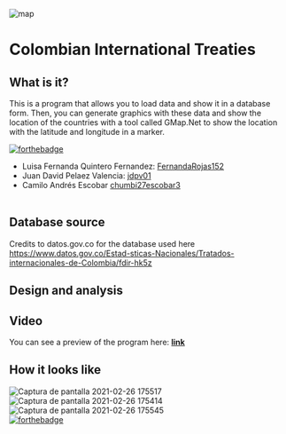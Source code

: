 ![map](https://user-images.githubusercontent.com/45322807/109253311-82af8f80-77bd-11eb-93e8-de35e8867125.jpg)

# Colombian International Treaties
## What is it?
This is a program that allows you to load data and show it in a database form. Then, you can generate graphics with these data and show the location of the countries with a tool called GMap.Net to show the location with the latitude and longitude in a marker. 

[![forthebadge](https://forthebadge.com/images/badges/built-by-developers.svg)](https://forthebadge.com) <br>
- Luisa Fernanda Quintero Fernandez: [FernandaRojas152](https://github.com/FernandaRojas152) <br> 
- Juan David Pelaez Valencia: [jdpv01](https://github.com/jdpv01) <br>
- Camilo Andrés Escobar [chumbi27escobar3](https://github.com/chumbi27escobar3) <br> <br>

## Database source
Credits to datos.gov.co for the database used here
https://www.datos.gov.co/Estad-sticas-Nacionales/Tratados-internacionales-de-Colombia/fdir-hk5z

## Design and analysis


## Video
You can see a preview of the program here: [**link**](https://youtu.be/5S3NwC9RN5o)

## How it looks like
![Captura de pantalla 2021-02-26 175517](https://user-images.githubusercontent.com/45322807/109364077-f902cf00-785b-11eb-8b33-5f8ce07a71bb.png) <br>
![Captura de pantalla 2021-02-26 175414](https://user-images.githubusercontent.com/45322807/109364079-f99b6580-785b-11eb-9d96-eaeea74f1fd8.png) <br>
![Captura de pantalla 2021-02-26 175545](https://user-images.githubusercontent.com/45322807/109364080-fa33fc00-785b-11eb-8dae-361a6b1fbdd0.png) <br>
[![forthebadge](https://forthebadge.com/images/badges/made-with-c-sharp.svg)](https://forthebadge.com)
